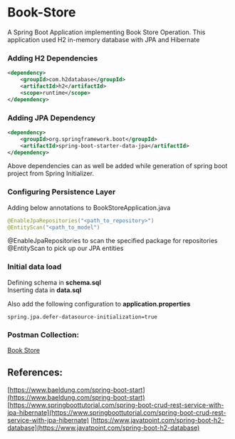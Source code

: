 # Book-Store
A Spring Boot Application implementing Book Store Operation.
This application used H2 in-memory database with JPA and Hibernate

### Adding H2 Dependencies
```xml
<dependency>
	<groupId>com.h2database</groupId>
	<artifactId>h2</artifactId>
	<scope>runtime</scope>
</dependency>
```

### Adding JPA Dependency
```xml
<dependency>
	<groupId>org.springframework.boot</groupId>
	<artifactId>spring-boot-starter-data-jpa</artifactId>
</dependency>
```
Above dependencies can as well be added while generation of spring boot project from Spring Initializer.

### Configuring Persistence Layer
Adding below annotations to BookStoreApplication.java
```java
@EnableJpaRepositories("<path_to_repository>") 
@EntityScan("<path_to_model")
```
@EnableJpaRepositories to scan the specified package for repositories
@EntityScan to pick up our JPA entities

### Initial data load
Defining schema in <b>schema.sql</b>\
Inserting data in <b>data.sql</b>

Also add the following configuration to <b>application.properties</b>
```properties
spring.jpa.defer-datasource-initialization=true
```
### Postman Collection:
[Book Store](https://www.getpostman.com/collections/00becb579e4066cf833f)

## References:
[https://www.baeldung.com/spring-boot-start](https://www.baeldung.com/spring-boot-start)
[https://www.springboottutorial.com/spring-boot-crud-rest-service-with-jpa-hibernate](https://www.springboottutorial.com/spring-boot-crud-rest-service-with-jpa-hibernate)
[https://www.javatpoint.com/spring-boot-h2-database](https://www.javatpoint.com/spring-boot-h2-database)
